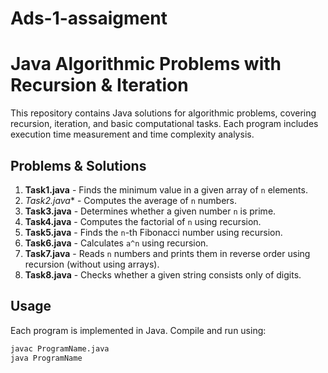 # Ads-1-assaigment
# Java Algorithmic Problems with Recursion & Iteration

This repository contains Java solutions for algorithmic problems, covering recursion, iteration, and basic computational tasks. Each program includes execution time measurement and time complexity analysis.

## Problems & Solutions

1. **Task1.java** - Finds the minimum value in a given array of `n` elements.
2. *Task2.java** - Computes the average of `n` numbers.
3. **Task3.java** - Determines whether a given number `n` is prime.
4. **Task4.java** - Computes the factorial of `n` using recursion.
5. **Task5.java** - Finds the `n`-th Fibonacci number using recursion.
6. **Task6.java** - Calculates `a^n` using recursion.
7. **Task7.java** - Reads `n` numbers and prints them in reverse order using recursion (without using arrays).
8. **Task8.java** - Checks whether a given string consists only of digits.

## Usage

Each program is implemented in Java. Compile and run using:

```sh
javac ProgramName.java
java ProgramName
